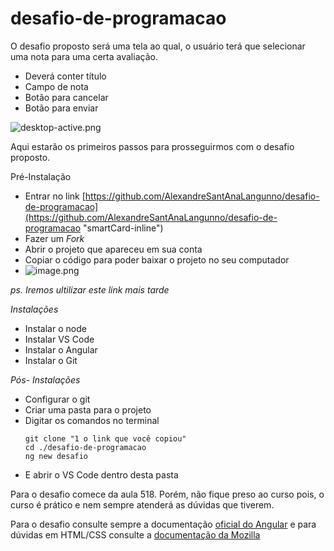 # desafio-de-programacao
O desafio proposto será uma tela ao qual, o usuário terá que selecionar uma nota para uma certa avaliação.

- Deverá conter título
- Campo de nota
- Botão para cancelar
- Botão para enviar

![desktop-active.png](https://trello.com/1/cards/6698f90d2d2de0f117890cc8/attachments/6699005b5845c1a3f3b35896/download/desktop-active.png)

Aqui estarão os primeiros passos para prosseguirmos com o desafio proposto.

Pré-Instalação

- Entrar no link [https://github.com/AlexandreSantAnaLangunno/desafio-de-programacao](https://github.com/AlexandreSantAnaLangunno/desafio-de-programacao "smartCard-inline")
- Fazer um _Fork_
- Abrir o projeto que apareceu em sua conta
- Copiar o código para poder baixar o projeto no seu computador
- ![image.png](https://trello.com/1/cards/6698f90d2d2de0f117890cc8/attachments/66990598c0474cdbbd99bfcb/download/image.png)

_ps. Iremos ultilizar este link mais tarde_

_Instalações_

- Instalar o node
- Instalar VS Code
- Instalar o Angular
- Instalar o Git

_Pós- Instalações_

- Configurar o git
- Criar uma pasta para o projeto
- Digitar os comandos no terminal
  ```shell
  git clone "1 o link que você copiou"
  cd ./desafio-de-programacao
  ng new desafio
  ```
- E abrir o VS Code dentro desta pasta

Para o desafio comece da aula 518. Porém, não fique preso ao curso pois, o curso é prático e nem sempre atenderá as dúvidas que tiverem.

Para o desafio consulte sempre a documentação [oficial do Angular](https://angular.dev/essentials "‌") e para dúvidas em HTML/CSS consulte a [documentação da Mozilla](https://developer.mozilla.org/pt-BR/docs/Web/HTML "‌")

